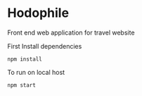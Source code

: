 # Hodophile
Front end web application for travel website

First Install dependencies

`npm install`

To run on local host

`npm start`
